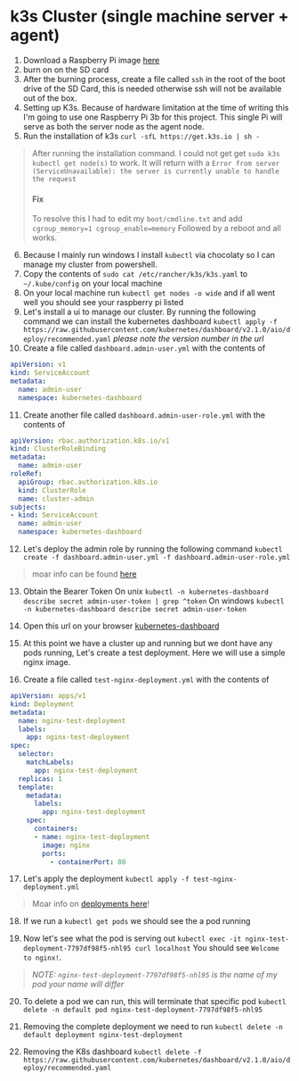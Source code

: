 # k3s Cluster (single machine server + agent)

1. Download a Raspberry Pi image [here](https://ubuntu.com/download/raspberry-pi-core)
2. burn on on the SD card
3. After the burning process, create a file called `ssh` in the root of the boot drive of the SD Card, this is needed otherwise ssh will not be available  out of the box.
4. Setting up K3s. Because of hardware limitation at the time of writing this I'm going to use one Raspberry Pi 3b for this project.
This single Pi will serve as both the server node as the agent node.
5. Run the installation of k3s `curl -sfL https://get.k3s.io | sh -`

> After running the installation command. I could not get get `sudo k3s kubectl get node(s)` to work.
> It will return with a `Error from server (ServiceUnavailable): the server is currently unable to handle the request`
> #### Fix
> To resolve this I had to edit my `boot/cmdline.txt` and add `cgroup_memory=1 cgroup_enable=memory`
> Followed by a reboot and all works.

6. Because I mainly run windows I install `kubectl` via chocolaty so I can manage my cluster from powershell.
7. Copy the contents of `sudo cat /etc/rancher/k3s/k3s.yaml` to `~/.kube/config` on your local machine
8. On your local machine run `kubectl get nodes -o wide` and if all went well you should see your raspberry pi listed
9. Let's install a ui to manage our cluster. By running the following command we can install the kubernetes dashboard
`kubectl apply -f https://raw.githubusercontent.com/kubernetes/dashboard/v2.1.0/aio/deploy/recommended.yaml`
_please note the version number in the url_
10. Create a file called `dashboard.admin-user.yml` with the contents of

```yaml
apiVersion: v1
kind: ServiceAccount
metadata:
  name: admin-user
  namespace: kubernetes-dashboard
```

11. Create another file called `dashboard.admin-user-role.yml` with the contents of

```yaml
apiVersion: rbac.authorization.k8s.io/v1
kind: ClusterRoleBinding
metadata:
  name: admin-user
roleRef:
  apiGroup: rbac.authorization.k8s.io
  kind: ClusterRole
  name: cluster-admin
subjects:
- kind: ServiceAccount
  name: admin-user
  namespace: kubernetes-dashboard
```
12. Let's deploy the admin role by running the following command
`kubectl create -f dashboard.admin-user.yml -f dashboard.admin-user-role.yml`

> moar info can be found [here](https://rancher.com/docs/k3s/latest/en/installation/kube-dashboard/#dashboard-rbac-configuration)

13. Obtain the Bearer Token
On unix `kubectl -n kubernetes-dashboard describe secret admin-user-token | grep ^token`
On windows `kubectl -n kubernetes-dashboard describe secret admin-user-token`
14. Open this url on your browser [kubernetes-dashboard](http://localhost:8001/api/v1/namespaces/kubernetes-dashboard/services/https:kubernetes-dashboard:/proxy/)

15. At this point we have a cluster up and running but we dont have any pods running, Let's create a test deployment.
Here we will use a simple nginx image.
16. Create a file called `test-nginx-deployment.yml` with the contents of
```yaml
apiVersion: apps/v1
kind: Deployment
metadata:
  name: nginx-test-deployment
  labels:
    app: nginx-test-deployment
spec:
  selector:
    matchLabels:
      app: nginx-test-deployment
  replicas: 1
  template:
    metadata:
      labels:
        app: nginx-test-deployment
    spec:
      containers:
      - name: nginx-test-deployment
        image: nginx
        ports:
          - containerPort: 80
```
17. Let's apply the deployment
`kubectl apply -f test-nginx-deployment.yml`
> Moar info on [deployments here](https://kubernetes.io/docs/tasks/run-application/run-stateless-application-deployment/)!

18. If we run a `kubectl get pods` we should see the a pod running

19. Now let's see what the pod is serving out `kubectl exec -it nginx-test-deployment-7797df98f5-nhl95 curl localhost`
You should see `Welcome to nginx!`.
> _NOTE: `nginx-test-deployment-7797df98f5-nhl95` is the name of my pod your name will differ_

20. To delete a pod we can run, this will terminate that specific pod
`kubectl delete -n default pod nginx-test-deployment-7797df98f5-nhl95`

21. Removing the complete deployment we need to run
`kubectl delete -n default deployment nginx-test-deployment`


22. Removing the K8s dashboard
`kubectl delete -f https://raw.githubusercontent.com/kubernetes/dashboard/v2.1.0/aio/deploy/recommended.yaml`